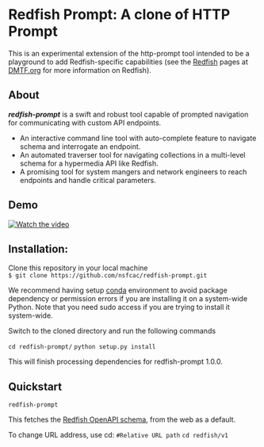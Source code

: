 Redfish Prompt: A clone of HTTP Prompt
======================================

This is an experimental extension of the http-prompt tool intended to be a playground to add Redfish-specific capabilities (see the [Redfish](https://www.dmtf.org/standards/redfish) pages at [DMTF.org](https://www.dmtf.org/) for more information on Redfish).

## About
**_redfish-prompt_** is a swift and robust tool capable of prompted navigation for communicating with custom API endpoints.
+ An interactive command line tool with auto-complete feature to navigate schema and interrogate an endpoint.  
+ An automated traverser tool for navigating collections in a multi-level schema for a hypermedia API like Redfish.  
+ A promising tool for system mangers and network engineers to reach endpoints and handle critical parameters. 

## Demo

[![Watch the video](https://imgur.com/t4ceGNK.png)](https://www.youtube.com/watch?v=HzfN9qrMNDI)



## Installation:
Clone this repository in your local machine<br/>
`$ git clone https://github.com/nsfcac/redfish-prompt.git`

We recommend having setup [conda](https://github.com/conda/conda) environment to avoid package dependency or permission errors if you are installing it on a system-wide Python. Note that you need sudo access if you are trying to install it system-wide. 

Switch to the cloned directory and run the following commands

`cd redfish-prompt/`
`python setup.py install`

This will finish processing dependencies for redfish-prompt 1.0.0.

## Quickstart
`redfish-prompt`

This fetches the [Redfish OpenAPI schema](https://redfish.dmtf.org/schemas/openapi.yaml), from the web as a default.

To change URL address, use cd:
`#Relative URL path`
`cd redfish/v1`
